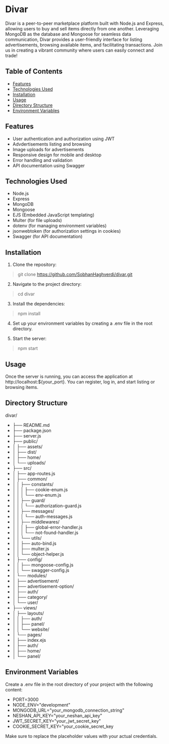 # Divar

Divar is a peer-to-peer marketplace platform built with Node.js and Express, allowing users to buy and sell items directly from one another. Leveraging MongoDB as the database and Mongoose for seamless data communication, Divar provides a user-friendly interface for listing advertisements, browsing available items, and facilitating transactions. Join us in creating a vibrant community where users can easily connect and trade!

## Table of Contents
- [Features](#features)
- [Technologies Used](#technologies-used)
- [Installation](#installation)
- [Usage](#usage)
- [Directory Structure](#directory-structure)
- [Environment Variables](#environment-variables)

## Features
- User authentication and authorization using JWT
- Advdertisements listing and browsing
- Image uploads for advertisements
- Responsive design for mobile and desktop
- Error handling and validation
- API documentation using Swagger

## Technologies Used
- Node.js
- Express
- MongoDB
- Mongoose
- EJS (Embedded JavaScript templating)
- Multer (for file uploads)
- dotenv (for managing environment variables)
- jsonwebtoken (for authorization settings in cookies)
- Swagger (for API documentation)

## Installation

1. Clone the repository:
   
 > git clone https://github.com/SobhanHaghverdi/divar.git

2. Navigate to the project directory:
   
 > cd divar
 
3. Install the dependencies:
   
 > npm install
 
4. Set up your environment variables by creating a .env file in the root directory.

5. Start the server:

 > npm start

## Usage
Once the server is running, you can access the application at http://localhost:${your_port}. You can register, log in, and start listing or browsing items.

## Directory Structure
divar/
-    ├── README.md
-    ├── package.json
-    ├── server.js
-    ├── public/
-    │   ├── assets/
-    │   ├── dist/
-    │   ├── home/
-    │   └── uploads/
-    ├── src/
-    │   ├── app-routes.js
-    │   ├── common/
-    │   │   ├── constants/
-    │   │   │   ├── cookie-enum.js
-    │   │   │   └── env-enum.js
-    │   │   ├── guard/
-    │   │   │   └── authorization-guard.js
-    │   │   ├── messages/
-    │   │   │   └── auth-messages.js
-    │   │   ├── middlewares/
-    │   │   │   ├── global-error-handler.js
-    │   │   │   └── not-found-handler.js
-    │   │   └── utils/
-    │   │       ├── auto-bind.js
-    │   │       ├── multer.js
-    │   │       └── object-helper.js
-    │   ├── config/
-    │   │   ├── mongoose-config.js
-    │   │   └── swagger-config.js
-    │   └── modules/
-    │       ├── advertisement/
-    │       ├── advertisement-option/
-    │       ├── auth/
-    │       ├── category/
-    │       └── user/
-    ├── views/
-    │   ├── layouts/
-    │   │   ├── auth/
-    │   │   ├── panel/
-    │   │   └── website/
-    │   └── pages/
-    │       ├── index.ejs
-    │       ├── auth/
-    │       ├── home/
-    │       └── panel/    

## Environment Variables

Create a .env file in the root directory of your project with the following content:

- PORT=3000
- NODE_ENV="development"
- MONGODB_URL="your_mongodb_connection_string"
- NESHAN_API_KEY="your_neshan_api_key"
- JWT_SECRET_KEY="your_jwt_secret_key"
- COOKIE_SECRET_KEY="your_cookie_secret_key


Make sure to replace the placeholder values with your actual credentials.
